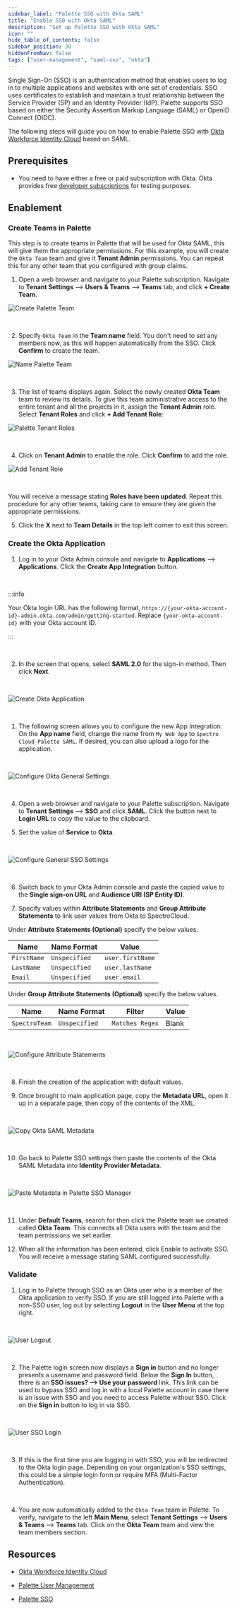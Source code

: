 ```yaml
---
sidebar_label: "Palette SSO with Okta SAML"
title: "Enable SSO with Okta SAML"
description: "Set up Palette SSO with Okta SAML"
icon: ""
hide_table_of_contents: false
sidebar_position: 30
hiddenFromNav: false
tags: ["user-management", "saml-sso", "okta"]
---
```


Single Sign-On (SSO) is an authentication method that enables users to log in to multiple applications and websites with one set of credentials. SSO uses certificates to establish and maintain a trust relationship between the Service Provider (SP) and an Identity Provider (IdP). Palette supports SSO based on either the Security Assertion Markup Language (SAML) or OpenID Connect (OIDC).

The following steps will guide you on how to enable Palette SSO with [Okta Workforce Identity Cloud](https://www.okta.com/products/single-sign-on/) based on SAML.

## Prerequisites

- You need to have either a free or paid subscription with Okta. Okta provides free [developer subscriptions](https://developer.okta.com/signup/) for testing purposes.

## Enablement

### Create Teams in Palette

This step is to create teams in Palette that will be used for Okta SAML, this will give them the appropriate permissions. For this example, you will create the `Okta Team` team and give it **Tenant Admin** permissions. You can repeat this for any other team that you configured with group claims.

1.  Open a web browser and navigate to your Palette subscription. Navigate to **Tenant Settings** --> **Users & Teams** --> **Teams** tab, and click **+ Create Team**.

![Create Palette Team](/palette-sso-with-adfs-images/how-to_palette-sso-with-adfs_create-team.png)

<br />

2. Specify `Okta Team` in the **Team name** field. You don't need to set any members now, as this will happen automatically from the SSO. Click **Confirm** to create the team.

![Name Palette Team](/palette-sso-with-adfs-images/how-to_palette-sso-with-adfs_name-team.png)

<br />

3. The list of teams displays again. Select the newly created **Okta Team** team to review its details. To give this team administrative access to the entire tenant and all the projects in it, assign the **Tenant Admin** role. Select **Tenant Roles** and click **+ Add Tenant Role**:

![Palette Tenant Roles](/palette-sso-with-adfs-images/how-to_palette-sso-with-adfs_tenant-roles.png)

<br />

4. Click on **Tenant Admin** to enable the role. Click **Confirm** to add the role.

![Add Tenant Role](/palette-sso-with-adfs-images/how-to_palette-sso-with-adfs_add-tenant-role.png)

<br />

You will receive a message stating **Roles have been updated**. Repeat this procedure for any other teams, taking care to ensure they are given the appropriate permissions.

5. Click the **X** next to **Team Details** in the top left corner to exit this screen.

### Create the Okta Application

1. Log in to your Okta Admin console and navigate to **Applications** --> **Applications**. Click the **Create App Integration** button.

  <br />

:::info

Your Okta login URL has the following format,
`https://{your-okta-account-id}-admin.okta.com/admin/getting-started`.
Replace `{your-okta-account-id}` with your Okta account ID.

:::

  <br/>

2. In the screen that opens, select **SAML 2.0** for the sign-in method. Then click **Next**.

  <br />

![Create Okta Application](/saml-okta-images/user-management_saml-sso_palette-sso-with-okta-saml_create-application.png)

  <br />

1. The following screen allows you to configure the new App Integration. On the **App name** field, change the name from `My Web App` to `Spectro Cloud Palette SAML`. If desired, you can also upload a logo for the application.

  <br />

![Configure Okta General Settings](/saml-okta-images/user-management_saml-sso_palette-sso-with-okta-saml_general-settings.png)

  <br />

4. Open a web browser and navigate to your Palette subscription. Navigate to **Tenant Settings** --> **SSO** and click **SAML**. Click the button next to **Login URL** to copy the value to the clipboard.

5. Set the value of **Service** to **Okta**.

  <br />

![Configure General SSO Settings](/saml-okta-images/user-management_saml-sso_palette-sso-with-okta-saml_palette-manage-sso-okta-saml.png)

  <br />

6. Switch back to your Okta Admin console and paste the copied value to the **Single sign-on URL** and **Audience URI (SP Entity ID)**.

7. Specify values within **Attribute Statements** and **Group Attribute Statements** to link user values from Okta to SpectroCloud.

Under **Attribute Statements (Optional)** specify the below values.

| Name        | Name Format   | Value            |
| ----------- | ------------- | ---------------- |
| `FirstName` | `Unspecified` | `user.firstName` |
| `LastName`  | `Unspecified` | `user.lastName`  |
| `Email`     | `Unspecified` | `user.email`     |

Under **Group Attribute Statements (Optional)** specify the below values.

| Name          | Name Format   | Filter          | Value |
| ------------- | ------------- | --------------- | ----- |
| `SpectroTeam` | `Unspecified` | `Matches Regex` | Blank |

  <br />

![Configure Attribute Statements](/saml-okta-images/user-management_saml-sso_palette-sso-with-okta-saml_attribute-statements.png)

  <br />

8. Finish the creation of the application with default values.

9. Once brought to main application page, copy the **Metadata URL**, open it up in a separate page, then copy of the contents of the XML.

  <br />

![Copy Okta SAML Metadata](/saml-okta-images/user-management_saml-sso_palette-sso-with-okta-saml_metadata-url.png)

  <br />

10. Go back to Palette SSO settings then paste the contents of the Okta SAML Metadata into **Identity Provider Metadata**.

  <br />

![Paste Metadata in Palette SSO Manager](/saml-okta-images/user-management_saml-sso_palette-sso-with-okta-saml_palette-manage-sso-okta-saml.png)

  <br />

11. Under **Default Teams**, search for then click the Palette team we created called **Okta Team**. This connects all Okta users with the team and the team permissions we set earlier.

12. When all the information has been entered, click Enable to activate SSO. You will receive a message stating SAML configured successfully.

### Validate

1. Log in to Palette through SSO as an Okta user who is a member of the Okta application to verify SSO. If you are still logged into Palette with a non-SSO user, log out by selecting **Logout** in the **User Menu** at the top right.

  <br />

![User Logout](/oidc-okta-images/oidc-okta_user-logout.png)

<br />

2. The Palette login screen now displays a **Sign in** button and no longer presents a username and password field. Below the **Sign In** button, there is an **SSO issues? --> Use your password** link. This link can be used to bypass SSO and log in with a local Palette account in case there is an issue with SSO and you need to access Palette without SSO. Click on the **Sign in** button to log in via SSO.

  <br />

![User SSO Login](/oidc-okta-images/oidc-okta_palette-login.png)

<br />

3. If this is the first time you are logging in with SSO, you will be redirected to the Okta login page. Depending on your organization's SSO settings, this could be a simple login form or require MFA (Multi-Factor Authentication).

<br />

4. You are now automatically added to the `Okta Team` team in Palette. To verify, navigate to the left **Main Menu**, select **Tenant Settings** --> **Users & Teams** --> **Teams** tab. Click on the **Okta Team** team and view the team members section.

## Resources

- [Okta Workforce Identity Cloud](https://www.okta.com/products/single-sign-on/)

- [Palette User Management](../user-management.md)

- [Palette SSO](saml-sso.md)
